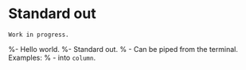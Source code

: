 # Standard out

```{warning}
Work in progress.
```

%- Hello world.
%- Standard out.
%  - Can be piped from the terminal. Examples:
%    - into `column`.

